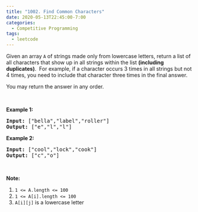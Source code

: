 ```yaml
---
title: "1002. Find Common Characters"
date: 2020-05-13T22:45:00-7:00
categories:
  - Competitive Programming
tags:
  - leetcode
---
```


<div><p>Given an array&nbsp;<code>A</code> of strings made only from lowercase letters, return a list of all characters that show up in all strings within the list <strong>(including duplicates)</strong>.&nbsp;&nbsp;For example, if a character occurs 3 times&nbsp;in all strings but not 4 times, you need to include that character three times&nbsp;in the final answer.</p>

<p>You may return the answer in any order.</p>

<p>&nbsp;</p>

<div>
<p><strong>Example 1:</strong></p>

<pre><strong>Input: </strong><span id="example-input-1-1">["bella","label","roller"]</span>
<strong>Output: </strong><span id="example-output-1">["e","l","l"]</span>
</pre>

<div>
<p><strong>Example 2:</strong></p>

<pre><strong>Input: </strong><span id="example-input-2-1">["cool","lock","cook"]</span>
<strong>Output: </strong><span id="example-output-2">["c","o"]</span>
</pre>

<p>&nbsp;</p>

<p><strong><span>Note:</span></strong></p>

<ol>
	<li><code>1 &lt;= A.length &lt;= 100</code></li>
	<li><code>1 &lt;= A[i].length &lt;= 100</code></li>
	<li><code>A[i][j]</code> is a lowercase letter</li>
</ol>
</div>
</div></div>
